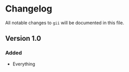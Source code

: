 # Changelog

All notable changes to `gii` will be documented in this file.

## Version 1.0

### Added
- Everything
